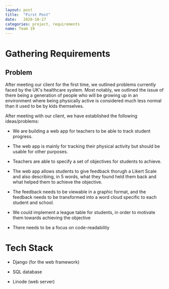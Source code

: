 ```yaml
---
layout: post
title:  "First Post"
date:   2020-10-27
categories: project, requirements
name: Team 19
---
```


# Gathering Requirements

## Problem

After meeting our client for the first time, we outlined problems currently faced by the UK's healthcare system. Most notably, we outlined the issue of there being a generation of people who will be growing up in an environment where being physically active is considered much less normal than it used to be by kids themselves.

After meeting with our client, we have established the following ideas/problems:

- We are building a web app for teachers to be able to track student progress.

- The web app is mainly for tracking their physical activity but should be usable for other purposes.

- Teachers are able to specify a set of objectives for students to achieve.

- The web app allows students to give feedback thorugh a Likert Scale and also describing, in 5 words, what they found held them back and what helped them to achieve the objective.

- The feedback needs to be viewable in a graphic format, and the feedback needs to be transformed into a word cloud specific to each student and school.

- We could implement a league table for students, in order to motivate them towards achieving the objective

- There needs to be a focus on code-readability

# Tech Stack

- Django (for the web framework)

- SQL database

- Linode (web server)
